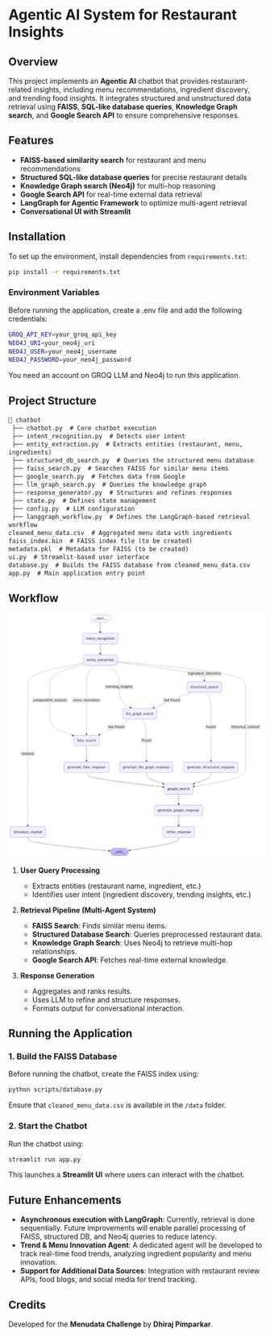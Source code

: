 # Agentic AI System for Restaurant Insights

## Overview
This project implements an **Agentic AI** chatbot that provides restaurant-related insights, including menu recommendations, ingredient discovery, and trending food insights. It integrates structured and unstructured data retrieval using **FAISS**, **SQL-like database queries**, **Knowledge Graph search**, and **Google Search API** to ensure comprehensive responses.

## Features
- **FAISS-based similarity search** for restaurant and menu recommendations
- **Structured SQL-like database queries** for precise restaurant details
- **Knowledge Graph search (Neo4j)** for multi-hop reasoning
- **Google Search API** for real-time external data retrieval
- **LangGraph for Agentic Framework** to optimize multi-agent retrieval
- **Conversational UI with Streamlit**

## Installation
To set up the environment, install dependencies from `requirements.txt`:
```bash
pip install -r requirements.txt
```

### Environment Variables
Before running the application, create a .env file and add the following credentials:
```bash
GROQ_API_KEY=your_groq_api_key
NEO4J_URI=your_neo4j_uri
NEO4J_USER=your_neo4j_username
NEO4J_PASSWORD=your_neo4j_password
```
You need an account on GROQ LLM and Neo4j to run this application.

## Project Structure
```
📂 chatbot
 ├── chatbot.py  # Core chatbot execution
 ├── intent_recognition.py  # Detects user intent
 ├── entity_extraction.py  # Extracts entities (restaurant, menu, ingredients)
 ├── structured_db_search.py  # Queries the structured menu database
 ├── faiss_search.py  # Searches FAISS for similar menu items
 ├── google_search.py  # Fetches data from Google
 ├── llm_graph_search.py  # Queries the knowledge graph
 ├── response_generator.py  # Structures and refines responses
 ├── state.py  # Defines state management
 ├── config.py  # LLM configuration
 ├── langgraph_workflow.py  # Defines the LangGraph-based retrieval workflow
cleaned_menu_data.csv  # Aggregated menu data with ingredients
faiss_index.bin  # FAISS index file (to be created)
metadata.pkl  # Metadata for FAISS (to be created)
ui.py  # Streamlit-based user interface
database.py  # Builds the FAISS database from cleaned_menu_data.csv
app.py  # Main application entry point
```

## Workflow
![Workflow](workflow.png)

1. **User Query Processing**
   - Extracts entities (restaurant name, ingredient, etc.)
   - Identifies user intent (ingredient discovery, trending insights, etc.)

2. **Retrieval Pipeline (Multi-Agent System)**
   - **FAISS Search**: Finds similar menu items.
   - **Structured Database Search**: Queries preprocessed restaurant data.
   - **Knowledge Graph Search**: Uses Neo4j to retrieve multi-hop relationships.
   - **Google Search API**: Fetches real-time external knowledge.

3. **Response Generation**
   - Aggregates and ranks results.
   - Uses LLM to refine and structure responses.
   - Formats output for conversational interaction.

## Running the Application
### 1. Build the FAISS Database
Before running the chatbot, create the FAISS index using:
```bash
python scripts/database.py
```
Ensure that `cleaned_menu_data.csv` is available in the `/data` folder.

### 2. Start the Chatbot
Run the chatbot using:
```bash
streamlit run app.py
```
This launches a **Streamlit UI** where users can interact with the chatbot.

## Future Enhancements
- **Asynchronous execution with LangGraph**: Currently, retrieval is done sequentially. Future improvements will enable parallel processing of FAISS, structured DB, and Neo4j queries to reduce latency.
- **Trend & Menu Innovation Agent**: A dedicated agent will be developed to track real-time food trends, analyzing ingredient popularity and menu innovation.
- **Support for Additional Data Sources**: Integration with restaurant review APIs, food blogs, and social media for trend tracking.

## Credits
Developed for the **Menudata Challenge** by **Dhiraj Pimparkar**.

